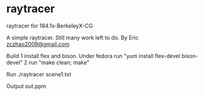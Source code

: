 raytracer
=========

raytracer for 184.1x-BerkeleyX-CG


A simple raytracer. Still many work left to do. 
By Eric zczhao2009@gmail.com

Build
1 install flex and bison. Under fedora run "yum install flex-devel bison-devel"
2 run "make clean; make"

Run
 ./raytracer scene1.txt

Output
 out.ppm

